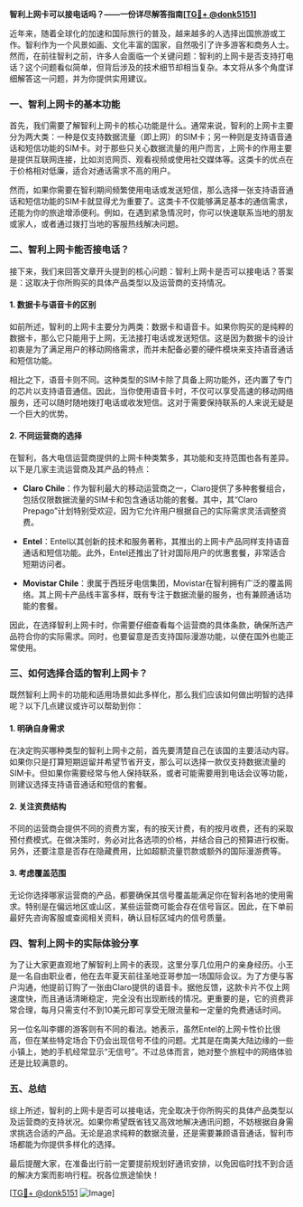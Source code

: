 **智利上网卡可以接电话吗？——一份详尽解答指南[[TG💪+ @donk5151](https://t.me/s/donk5151)]**

近年来，随着全球化的加速和国际旅行的普及，越来越多的人选择出国旅游或工作。智利作为一个风景如画、文化丰富的国家，自然吸引了许多游客和商务人士。然而，在前往智利之前，许多人会面临一个关键问题：智利的上网卡是否支持打电话？这个问题看似简单，但背后涉及的技术细节却相当复杂。本文将从多个角度详细解答这一问题，并为你提供实用建议。

### 一、智利上网卡的基本功能

首先，我们需要了解智利上网卡的核心功能是什么。通常来说，智利的上网卡主要分为两大类：一种是仅支持数据流量（即上网）的SIM卡；另一种则是支持语音通话和短信功能的SIM卡。对于那些只关心数据流量的用户而言，上网卡的作用主要是提供互联网连接，比如浏览网页、观看视频或使用社交媒体等。这类卡的优点在于价格相对低廉，适合对通话需求不高的用户。

然而，如果你需要在智利期间频繁使用电话或发送短信，那么选择一张支持语音通话和短信功能的SIM卡就显得尤为重要了。这类卡不仅能够满足基本的通信需求，还能为你的旅途增添便利。例如，在遇到紧急情况时，你可以快速联系当地的朋友或家人，或者通过拨打当地的客服热线解决问题。

### 二、智利上网卡能否接电话？

接下来，我们来回答文章开头提到的核心问题：智利上网卡是否可以接电话？答案是：这取决于你所购买的具体产品类型以及运营商的支持情况。

#### 1. 数据卡与语音卡的区别

如前所述，智利的上网卡主要分为两类：数据卡和语音卡。如果你购买的是纯粹的数据卡，那么它只能用于上网，无法接打电话或发送短信。这是因为数据卡的设计初衷是为了满足用户的移动网络需求，而并未配备必要的硬件模块来支持语音通话和短信功能。

相比之下，语音卡则不同。这种类型的SIM卡除了具备上网功能外，还内置了专门的芯片以支持语音通信。因此，当你使用语音卡时，不仅可以享受高速的移动网络服务，还可以随时随地拨打电话或收发短信。这对于需要保持联系的人来说无疑是一个巨大的优势。

#### 2. 不同运营商的选择

在智利，各大电信运营商提供的上网卡种类繁多，其功能和支持范围也各有差异。以下是几家主流运营商及其产品的特点：

- **Claro Chile**：作为智利最大的移动运营商之一，Claro提供了多种套餐组合，包括仅限数据流量的SIM卡和包含通话功能的套餐。其中，其“Claro Prepago”计划特别受欢迎，因为它允许用户根据自己的实际需求灵活调整资费。
  
- **Entel**：Entel以其创新的技术和服务著称，其推出的上网卡产品同样支持语音通话和短信功能。此外，Entel还推出了针对国际用户的优惠套餐，非常适合短期访问者。

- **Movistar Chile**：隶属于西班牙电信集团，Movistar在智利拥有广泛的覆盖网络。其上网卡产品线丰富多样，既有专注于数据流量的服务，也有兼顾通话功能的套餐。

因此，在选择智利上网卡时，你需要仔细查看每个运营商的具体条款，确保所选产品符合你的实际需求。同时，也要留意是否支持国际漫游功能，以便在国外也能正常使用。

### 三、如何选择合适的智利上网卡？

既然智利上网卡的功能和适用场景如此多样化，那么我们应该如何做出明智的选择呢？以下几点建议或许可以帮助到你：

#### 1. 明确自身需求

在决定购买哪种类型的智利上网卡之前，首先要清楚自己在该国的主要活动内容。如果你只是打算短期逗留并希望节省开支，那么可以选择一款仅支持数据流量的SIM卡。但如果你需要经常与他人保持联系，或者可能需要用到电话会议等功能，则建议选择支持语音通话和短信的套餐。

#### 2. 关注资费结构

不同的运营商会提供不同的资费方案，有的按天计费，有的按月收费，还有的采取预付费模式。在做决策时，务必对比各选项的价格，并结合自己的预算进行权衡。另外，还要注意是否存在隐藏费用，比如超额流量罚款或额外的国际漫游费等。

#### 3. 考虑覆盖范围

无论你选择哪家运营商的产品，都要确保其信号覆盖能满足你在智利各地的使用需求。特别是在偏远地区或山区，某些运营商可能会存在信号盲区。因此，在下单前最好先咨询客服或查阅相关资料，确认目标区域内的信号质量。

### 四、智利上网卡的实际体验分享

为了让大家更直观地了解智利上网卡的表现，这里分享几位用户的亲身经历。小王是一名自由职业者，他在去年夏天前往圣地亚哥参加一场国际会议。为了方便与客户沟通，他提前订购了一张由Claro提供的语音卡。据他反馈，这款卡片不仅上网速度快，而且通话清晰稳定，完全没有出现断线的情况。更重要的是，它的资费非常合理，每月只需支付不到10美元即可享受无限流量和一定量的免费通话时间。

另一位名叫李娜的游客则有不同的看法。她表示，虽然Entel的上网卡性价比很高，但在某些特定场合下仍会出现信号不佳的问题。尤其是在南美大陆边缘的一些小镇上，她的手机经常显示“无信号”。不过总体而言，她对整个旅程中的网络体验还是比较满意的。

### 五、总结

综上所述，智利的上网卡是否可以接电话，完全取决于你所购买的具体产品类型以及运营商的支持状况。如果你希望既省钱又高效地解决通讯问题，不妨根据自身需求挑选合适的产品。无论是追求纯粹的数据流量，还是需要兼顾语音通话，智利市场都能为你提供多样化的选择。

最后提醒大家，在准备出行前一定要提前规划好通讯安排，以免因临时找不到合适的解决方案而影响行程。祝各位旅途愉快！

[[TG💪+ @donk5151](https://t.me/s/donk5151) ![Image](https://i.postimg.cc/rwNCRYN7/Snipaste-2025-04-30-17-27-05.png)]